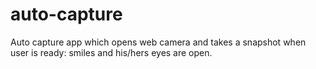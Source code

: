 # auto-capture
Auto capture app which opens web camera and takes a snapshot when user is ready: smiles and his/hers eyes are open.

